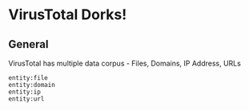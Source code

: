 # VirusTotal Dorks!

## General

VirusTotal has multiple data corpus - Files, Domains, IP Address, URLs

```
entity:file
entity:domain
entity:ip
entity:url
```

